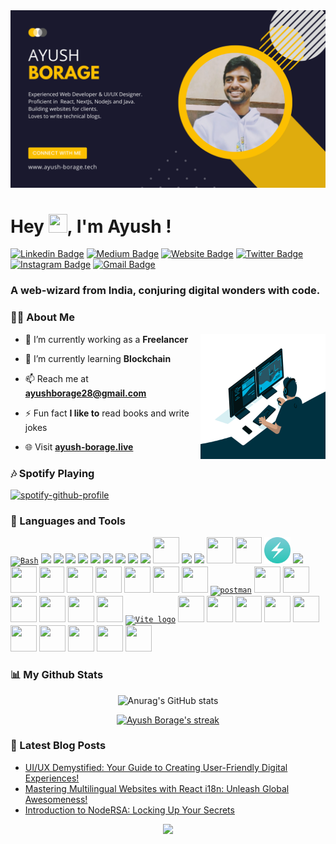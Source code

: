 <img  alt="my banner"  src="cover photo.png" /> 
<h1 align="left">Hey <img src="https://github.com/TheDudeThatCode/TheDudeThatCode/blob/master/Assets/Hi.gif" width="30px" height="30px"/>, I'm Ayush !</h1>

[![Linkedin Badge](https://img.shields.io/badge/-ayushborage-blue?style=flat&logo=Linkedin&logoColor=white&link=https://www.linkedin.com/in/ayush-borage-3ab166225/)](https://www.linkedin.com/in/ayush-borage-3ab166225/)
[![Medium Badge](https://img.shields.io/badge/-@ayushborage28-000000?style=flat&labelColor=000000&logo=Medium&link=https://medium.com/@ayushborage28)](https://medium.com/@ayushborage28)
[![Website Badge](https://img.shields.io/badge/-ayushborage.tech-47CCCC?style=flat&logo=Google-Chrome&logoColor=white&link=https://ayush-borage.tech/)](https://ayush-borage.tech/)
[![Twitter Badge](https://img.shields.io/badge/-@ayushborage-1ca0f1?style=flat&labelColor=1ca0f1&logo=twitter&logoColor=white&link=https://twitter.com/i/flow/login?redirect_after_login=%2FAyushBorage)](https://twitter.com/i/flow/login?redirect_after_login=%2FAyushBorage)
[![Instagram Badge](https://img.shields.io/badge/-@itsayush__02-purple?style=flat&logo=instagram&logoColor=white&link=https://www.instagram.com/itsayush_02/)](https://www.instagram.com/itsayush_02/)
[![Gmail Badge](https://img.shields.io/badge/-ayushborage28-c14438?style=flat&logo=Gmail&logoColor=white&link=mailto:ayushborage28@gmail.com)](mailto:ayushborage28@gmail.com)

<h3 align="left">A web-wizard from India, conjuring digital wonders with code.</h3>

### 🙋‍♂️ About Me
  <img align="right" alt="GIF" height="200rem" width="200rem" src="code.gif" /> 

- 🔭 I’m currently working as a **Freelancer**

- 🌱 I’m currently learning **Blockchain**

<!-- - 👨‍💻 All of my projects are available at **** -->

- 📫 Reach me at **ayushborage28@gmail.com**

- ⚡ Fun fact **I like to** read books and write jokes
  
- 🌐  Visit **[ayush-borage.live](https://ayushborage.live/)**


### 🎶 Spotify Playing
[![spotify-github-profile](https://spotify-github-profile.vercel.app/api/view?uid=31zkadg5ftmi4utyaxt5aq2vpa64&cover_image=true&theme=novatorem&show_offline=false&bar_color=53b14f&bar_color_cover=true)](https://spotify-github-profile.vercel.app/api/view?uid=31zkadg5ftmi4utyaxt5aq2vpa64&redirect=true)



### 🚀 Languages and Tools

<p align="left"> 
    <code><a href="https://www.gnu.org/software/bash"><img alt="Bash" title="Bash" src="https://github.com/cheesits456/cheesits456/raw/master/icons/bash.png" height="42"></a></code>
   <code><a href="https://reactjs.org/" target="_blank"><img src="https://cdn.jsdelivr.net/gh/devicons/devicon/icons/react/react-original.svg"height="42px"/></a></code>
    <code><a href="https://nextjs.org/" target="_blank"><img src="https://camo.githubusercontent.com/92ec9eb7eeab7db4f5919e3205918918c42e6772562afb4112a2909c1aaaa875/68747470733a2f2f6173736574732e76657263656c2e636f6d2f696d6167652f75706c6f61642f76313630373535343338352f7265706f7369746f726965732f6e6578742d6a732f6e6578742d6c6f676f2e706e67"height="42px"/></a></code>
   <code><a href="https://graphql.org/" target="_blank"><img src="https://cdn.jsdelivr.net/gh/devicons/devicon/icons/graphql/graphql-plain.svg"height="42px" /></a></code>
   <code><a href="https://graphcms.com/" target="_blank"><img src="https://avatars.githubusercontent.com/u/31031438?s=200&v=4" height="42px"/></a></code>
    <code><a href="https://apollographql.com/" target="_blank"><img src="https://img.icons8.com/color/58/000000/apollo.png" height="42px"/></a></code>
    <code><a href="https://developer.mozilla.org/en-US/docs/Web/JavaScript" target="_blank"><img src="https://cdn.jsdelivr.net/gh/devicons/devicon/icons/javascript/javascript-original.svg" height="42px"/></a></code> 
    <code><a href="https://go.dev/doc/" target="_blank"><img src="https://cdn.jsdelivr.net/gh/devicons/devicon/icons/go/go-original.svg"height="42px"/></a></code>
    <code><a href="https://www.python.org/doc/" target="_blank"><img src="https://cdn.jsdelivr.net/gh/devicons/devicon/icons/python/python-original.svg"height="42px"/></a></code>
   <code><a href="https://www.typescriptlang.org/" target="_blank"><img src="https://cdn.jsdelivr.net/gh/devicons/devicon/icons/typescript/typescript-original.svg" height="42px"/></a></code> 
   <code><a href="https://www.w3.org/html/" target="_blank"><img src="https://cdn.jsdelivr.net/gh/devicons/devicon/icons/html5/html5-original.svg" width="42px" height="42px"/></a></code>
   <code><a href="https://www.w3schools.com/css/" target="_blank"><img src="https://cdn.jsdelivr.net/gh/devicons/devicon/icons/css3/css3-original.svg"height="42px"/></a></code>
   <code><a href="https://www.framer.com/motion/" target="_blank"><img src="https://user-images.githubusercontent.com/22095598/123793419-f5528800-d8e1-11eb-8c5f-e2dad45a9c81.png"height="42px"/></a></code>
   <code><a href="https://sass-lang.com/"target="_blank"><img src="https://cdn.jsdelivr.net/gh/devicons/devicon/icons/sass/sass-original.svg"height="42px" width="42px"/></a></code>
   <code><a href="https://mui.com/" target="_blank"><img src="https://cdn.jsdelivr.net/gh/devicons/devicon/icons/materialui/materialui-original.svg"height="42px" width="42px"/></a></code>
   <code><a href="https://chakra-ui.com/" target="_blank"><img src="https://raw.githubusercontent.com/chakra-ui/chakra-ui/0f0c764465ee27178b94e026f6d6eafd9c23c09d/logo/logomark-colored.svg"height="42px" width="42px"rounded-corners/></a></code>
   <code><a href="https://tailwindcss.com/" target="_blank"><img src="https://cdn.jsdelivr.net/gh/devicons/devicon/icons/tailwindcss/tailwindcss-plain.svg" height="42px"/></a></code>
   <code><a href="https://getbootstrap.com" target="_blank"><img src="https://cdn.jsdelivr.net/gh/devicons/devicon/icons/bootstrap/bootstrap-plain.svg" width="42px" height="42px"/></a></code>
  <code><a href="https://www.canva.com/" target="_blank"><img src="https://cdn.jsdelivr.net/gh/devicons/devicon/icons/canva/canva-original.svg"height="42px" width="40px"/></a></code>
  <code><a href="https://nodejs.org" target="_blank"><img src="https://cdn.jsdelivr.net/gh/devicons/devicon/icons/nodejs/nodejs-original.svg" width="42px"height="42px"/></a></code>
   <code><a href="https://www.npmjs.com/" target="_blank"><img src="https://cdn.jsdelivr.net/gh/devicons/devicon/icons/npm/npm-original-wordmark.svg"height="42px" width="42px"/></a></code>
   <code><a "href="https://www.mysql.com/" target="_blank"><img src="https://cdn.jsdelivr.net/gh/devicons/devicon/icons/mysql/mysql-original.svg"height="42px"width="42px"/></a></code>
  <code><a href="https://www.mongodb.com/" target="_blank"><img src="https://cdn.jsdelivr.net/gh/devicons/devicon/icons/mongodb/mongodb-original-wordmark.svg" width="42px" height="42px"/></a></code>
    <code><a href="https://www.postgresql.org/" target="_blank"><img src="https://cdn.jsdelivr.net/gh/devicons/devicon/icons/postgresql/postgresql-original.svg" width="42px" height="42px"/></a></code>
  <code><a href="https://postman.com" target="_blank"><img src="https://www.vectorlogo.zone/logos/getpostman/getpostman-icon.svg" alt="postman" width="42px" height="42px"/></a></code>  
  <code><a href="https://git-scm.com/" target="_blank"><img src="https://cdn.jsdelivr.net/gh/devicons/devicon/icons/git/git-original.svg"width="42px" height="42px"/></a></code>
   <code><a href="https://github.com/"target="_blank"><img src="https://img.icons8.com/nolan/64/github.png"width="42px"height="42px"/></a></code>
 <code><a href="https://www.heroku.com/" target="_blank"><img src="https://cdn.jsdelivr.net/gh/devicons/devicon/icons/heroku/heroku-original.svg"width="42px"height="42px"/></a></code>
 <code><a href="https://www.netlify.com/" target="_blank"><img src="https://cdn.freebiesupply.com/logos/large/2x/netlify-logo-png-transparent.png" width="42px"height="42px"/></a></code>
 <code><a href="https://vercel.com/"target="_blank"><img src="https://camo.githubusercontent.com/add2c9721e333f0043ac938f3dadbc26a282776e01b95b308fcaba5afaf74ae3/68747470733a2f2f6173736574732e76657263656c2e636f6d2f696d6167652f75706c6f61642f76313538383830353835382f7265706f7369746f726965732f76657263656c2f6c6f676f2e706e67"width="42px"height="42px"/></a></code>
  <code><a href="https://www.w3schools.com/cpp/"target="_blank"><img src="https://img.icons8.com/color/48/000000/c-plus-plus-logo.png"width="42px"height="42px"/></a></code>
  <code><a href="https://vitejs.dev/" target="_blank"><img width="42px"height="42px"src="https://vitejs.dev/logo.svg"alt="Vite logo"></a></code>
  <code><a href="https://firebase.google.com/" target="_blank"><img src="https://cdn.jsdelivr.net/gh/devicons/devicon/icons/firebase/firebase-plain.svg" width="42px" height="42px"/></a></code>
  <code><a href="https://www.figma.com/" target="_blank"><img src="https://cdn.jsdelivr.net/gh/devicons/devicon/icons/figma/figma-original.svg"width="42px" height="42px"/></a></code>
   <code><a href="https://docusaurus.io/" target="_blank"><img src="https://api.iconify.design/logos/docusaurus.svg" width="42px" height="42px" /></a></code>
<!--   <code><a href="https://docs.soliditylang.org/en/v0.8.11/"><img src="https://cdn.icon-icons.com/icons2/2107/PNG/512/file_type_solidity_icon_130156.png" width="42px" height="42px"/></a></code> -->
  <code><a href="https://web3js.readthedocs.io/en/v1.7.0/"><img src="https://seeklogo.com/images/W/web3js-logo-62DEE79B50-seeklogo.com.png" width="42px" height="42px"/></a></code>
  <code><a href="https://trufflesuite.com/ganache/"><img src="https://seeklogo.com/images/T/truffle-logo-2DC7EBABF2-seeklogo.com.png" width="42px" height="42px"/></a></code>
<!--   <code><a href="https://trufflesuite.com/"><img src="https://seeklogo.com/images/G/ganache-logo-1EB72084A8-seeklogo.com.png" width="42px" height="42px"/></a></code> -->
  <code><a href="https://testing-library.com/docs/react-testing-library/intro/"><img src="https://testing-library.com/img/octopus-128x128.png" width="42px" height="42px"/></a></code>
   <code><a href="https://en.wikipedia.org/wiki/Markdown"><img src="https://img.icons8.com/officel/80/000000/markdown.png" width="42px" height="42px"/></a></code>
  <code><a href="https://github.com/facebook/jest"><img src="https://cdn.jsdelivr.net/gh/devicons/devicon/icons/jest/jest-plain.svg" width="42px" height="42px"/></a></code>
   <code><a href="https://www.docker.com/"><img src="https://cdn.jsdelivr.net/gh/devicons/devicon/icons/docker/docker-plain.svg" width="42px" height="42px"/></a></code>
  <code><a href="https://github.com/features/actions"><img src="https://avatars.githubusercontent.com/u/44036562?s=200&v=4" width="42px" height="42px"/></a></code> 
   
</p>


### 📊 My Github Stats
<div display="flex" align="center">
 
![Anurag's GitHub stats](https://github-readme-stats.vercel.app/api?username=ayushborage28&show_icons=true&theme=tokyonight)
 
  </div>
  
<p align="center">
    <a href="https://github.com/ayushborage28/github-readme-streak-stats">
        <img title="🔥 Get streak stats for your profile at git.io/streak-stats" alt="Ayush Borage's streak" src="https://github-readme-streak-stats.herokuapp.com?user=ayushborage28&theme=blueberry_duo&hide_border=true"/>
    </a>
</p>




 ### 📕 Latest Blog Posts
<!-- BLOG-POST-LIST:START -->
- [UI/UX Demystified: Your Guide to Creating User-Friendly Digital Experiences!](https://medium.com/@ayushborage28/ui-ux-demystified-your-guide-to-creating-user-friendly-digital-experiences-c154da30aa9a)
- [Mastering Multilingual Websites with React i18n: Unleash Global Awesomeness!](https://medium.com/@ayushborage28/mastering-multilingual-websites-with-react-i18n-unleash-global-awesomeness-5430c236b662)
- [Introduction to NodeRSA: Locking Up Your Secrets](https://medium.com/@ayushborage28/introduction-to-nodersa-locking-up-your-secrets-455dc90cad5e)
<!-- BLOG-POST-LIST:END -->





 <div align="center">   
<a href="https://github.com/ayushboraeg28/github-profile-views-counter">
    <img src="https://komarev.com/ghpvc/?username=ayushborage28">
</a>
  </div>



